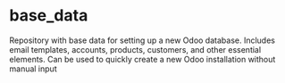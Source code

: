 # base_data
Repository with base data for setting up a new Odoo database. Includes email templates, accounts, products, customers, and other essential elements. Can be used to quickly create a new Odoo installation without manual input
